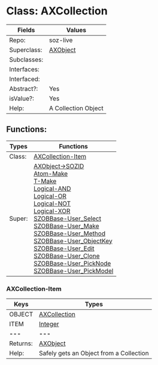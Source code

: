 
# Class:	AXCollection

| Fields | Values |
| --------- | --------- |
| Repo: | soz-live |
| Superclass: | [AXObject](AXObject.html) |
| Subclasses: |  |
| Interfaces: |  |
| Interfaced: |  |
| Abstract?: | Yes |
| isValue?: | Yes |
| Help: | A Collection Object |


## Functions:

| Types | Functions |
| --------- | --------- |
| Class: | [AXCollection-Item](#AXCollection-Item) |
| Super: | [AXObject->SOZID](AXObject.html) <br> [Atom-Make](Atom.html) <br> [T-Make](T.html) <br> [Logical-AND](Logical.html) <br> [Logical-OR](Logical.html) <br> [Logical-NOT](Logical.html) <br> [Logical-XOR](Logical.html) <br> [SZOBBase-User_Select](SZOBBase.html) <br> [SZOBBase-User_Make](SZOBBase.html) <br> [SZOBBase-User_Method](SZOBBase.html) <br> [SZOBBase-User_ObjectKey](SZOBBase.html) <br> [SZOBBase-User_Edit](SZOBBase.html) <br> [SZOBBase-User_Clone](SZOBBase.html) <br> [SZOBBase-User_PickNode](SZOBBase.html) <br> [SZOBBase-User_PickModel](SZOBBase.html) |


### AXCollection-Item

| Keys | Types |
| --------- | --------- |
| OBJECT | [AXCollection](AXCollection.html) |
| ITEM | [Integer](Integer.html) |
| **---** | **---** |
| Returns: | [AXObject](AXObject.html) |
| Help: | Safely gets an Object from a Collection |

